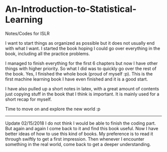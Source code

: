 # An-Introduction-to-Statistical-Learning
Notes/Codes for ISLR

I want to start things as organized as possible but it does not usually end with what I want.
I started the book hoping I could go over everything in the book, including all the practice problems.

I managed to finish everything for the first 6 chapters but now I have other things with higher priority.
So what I did was to quickly go over the rest of the book. Yes, I finished the whole book (proud of myself :p).
This is the first machine learning book I have even finished and it is a good start.

I have also pulled up a short notes in latex, with a great amount of contents just copying stuff in the book
that I think is important. It is mainly used for a short recap for myself. 

Time to move on and explore the new world :p

---------------------------------------------------------
Update 02/15/2018
I do not think I would be able to finish the coding part. But again and again I come back to it and find this book useful. Now I have better ideas of how to use this kind of books. My preference is to read it through swiftly to get a first impression. Then whenever I encounter something in the real world, come back to get a deeper understanding. 